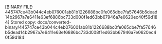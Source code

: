 [BINARY FILE: 445747ce43b044c4eb076001ab81b1226688bc0fe065dbe7fa57646b5dead14b2967a7e6411e63ef6886bc733d008f1ed63bb67946a7e0620ec40f59d184]
Stored copy: docs/converted-binary/445747ce43b044c4eb076001ab81b1226688bc0fe065dbe7fa57646b5dead14b2967a7e6411e63ef6886bc733d008f1ed63bb67946a7e0620ec40f59d184
